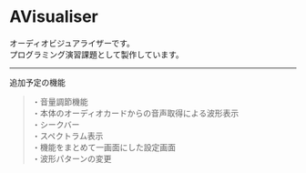 # AVisualiser

オーディオビジュアライザーです。　<br>
プログラミング演習課題として製作しています。<br>

---------------------------------------

追加予定の機能
>・音量調節機能<br>
>・本体のオーディオカードからの音声取得による波形表示<br>
>・シークバー<br>
>・スペクトラム表示<br>
>・機能をまとめて一画面にした設定画面<br>
>・波形パターンの変更<br>


